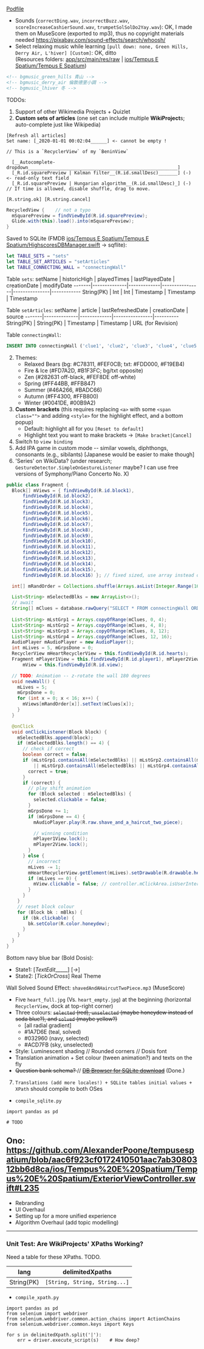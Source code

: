 [Podfile](ios/Tempus%20E%20Spatium/Podfile)
* Sounds (`correctDing.wav`, `incorrectBuzz.wav`, `scoreIncreaseCashierSound.wav`, `trumpetSolSolDo2Yay.wav`): OK, I made them on MuseScore (exported to mp3), thus no copyright materials needed https://pixabay.com/sound-effects/search/whoosh/
* Select relaxing music while learning `[pull down: none, Green Hills, Derry Air, L'hiver] [Custom]`: OK, ditto<br>(Resources folders: [app/src/main/res/raw](app/src/main/res/raw) | [ios/Tempus E Spatium/Tempus E Spatium](ios/Tempus%20E%20Spatium/Tempus%20E%20Spatium))
```xml
<!-- bgmusic_green_hills 青山 -->
<!-- bgmusic_derry_air 倫敦德里小調 -->
<!-- bgmusic_lhiver 冬 -->
```

TODOs:
1. Support of other Wikimedia Projects + Quizlet
2. **Custom sets of articles** (one set can include multiple **WikiProject**s; auto-complete just like Wikipedia)
```
[Refresh all articles]
Set name: [_2020-01-01 00:02:04______] <- cannot be empty !

// This is a `RecyclerView` of my `BeninView`

  [__Autocomplete-dropdown_______________________________________________________]
  [_R.id.squarePreview | Kalman filter__(R.id.smallDesc)_______] (-) <- read-only text field
  [_R.id.squarePreview | Hungarian algorithm__(R.id.smallDesc)_] (-)
// If time is allowed, disable shuffle, drag to move.

[R.string.ok] [R.string.cancel]
```
```java
RecycledView {    // not a typo
  mSquarePreview = findViewById(R.id.squarePreview);
  Glide.with(this).load().into(mSquarePreview);
}
```

Saved to SQLite (FMDB [ios/Tempus E Spatium/Tempus E Spatium/HighscoresDBManager.swift](ios/Tempus%20E%20Spatium/Tempus%20E%20Spatium/HighscoresDBManager.swift) → sqflite):

```swift
let TABLE_SETS = "sets"
let TABLE_SET_ARTICLES = "setArticles"
let TABLE_CONNECTING_WALL = "connectingWall"
```

Table `sets`: 
setName | historicHigh | playedTimes | lastPlayedDate | creationDate | modifyDate
-------|--------------|-------------|----------------|---------------|------------
String(PK) | Int | Int | Timestamp | Timestamp | Timestamp

Table `setArticles`: 
setName | article | lastRefreshedDate | creationDate | source
-------|--------------|-------------|----------------|----------
String(PK) | String(PK) | Timestamp | Timestamp | URL (for Revision)

Table `connectingWall`:
```sql
INSERT INTO connectingWall ('clue1', 'clue2', 'clue3', 'clue4', 'clue5', 'clue6', 'clue7', 'clue8', 'clue9', 'clue10', 'clue11', 'clue12', 'clue13', 'clue14', 'clue15', 'clue16', 'conn1', 'conn2', 'conn3', 'conn4') VALUES ('clue1', 'clue2', 'clue3', 'clue4', 'clue5', 'clue6', 'clue7', 'clue8', 'clue9', 'clue10', 'clue11', 'clue12', 'clue13', 'clue14', 'clue15', 'clue16', 'conn1', 'conn2', 'conn3', 'conn4')
```

2. Themes:
    * Relaxed Bears (bg: #C78311, #FEF0CB; txt: #FDD000, #F19EB4) <!-- 懶熊 -->
    * Fire & Ice (#FD7A2D, #B1F3FC; bg/txt opposite) <!-- 冰火 -->
    * Zen (#282631 off-black, #FEF8DE off-white) <!-- Yin yang-->  <!-- 禪 -->
    * Spring (#FF44BB, #FFB847) <!-- 春 -->
    * Summer (#46A266, #BADC66) <!-- 夏 -->
    * Autumn (#FF4300, #FFB800) <!-- 秋 -->
    * Winter (#0041DE, #00B9A2) <!-- 冬 -->
3. **Custom brackets** (this requires replacing `<a>` with some `<span class="">` and adding `<style>` for the highlight effect, and a bottom popup)
    * Default: highlight all for you `[Reset to default]` <!-- 重設 -->
    * Highlight text you want to make brackets -> `[Make bracket|Cancel]`
4. Switch to `view binding`
5. Add IPA game in custom mode -- similar vowels, diphthongs, consonants (e.g., sibilants) [Japanese would be easier to make though]
6. 'Series' on WikiData? (under research; `GestureDetector.SimpleOnGestureListener` maybe? I can use free versions of Symphony/Piano Concerto No. X)
```java
public class Fragment {
  Block[] mViews = { findViewById(R.id.block1),
      findViewById(R.id.block2),
      findViewById(R.id.block3),
      findViewById(R.id.block4),
      findViewById(R.id.block5),
      findViewById(R.id.block6),
      findViewById(R.id.block7),
      findViewById(R.id.block8),
      findViewById(R.id.block9),
      findViewById(R.id.block10),
      findViewById(R.id.block11),
      findViewById(R.id.block12),
      findViewById(R.id.block13),
      findViewById(R.id.block14),
      findViewById(R.id.block15),
      findViewById(R.id.block16) }; // fixed sized, use array instead of list

  int[] mRandOrder = Collections.shuffle(Arrays.asList(Integer.Range(16))); // fixed sized, array 1 to 16

  List<String> mSelectedBlks = new ArrayList<>();
  // await
  String[] mClues = database.rawQuery("SELECT * FROM connectingWall ORDER BY RANDOM() LIMIT 1;"); // get random row from
                                                                                                  // DB
  List<String> mLstGrp1 = Arrays.copyOfRange(mClues, 0, 4);
  List<String> mLstGrp2 = Arrays.copyOfRange(mClues, 4, 8);
  List<String> mLstGrp3 = Arrays.copyOfRange(mClues, 8, 12);
  List<String> mLstGrp4 = Arrays.copyOfRange(mClues, 12, 16);
  AudioPlayer mAudioPlayer = new AudioPlayer();
  int mLives = 5, mGrpsDone = 0;
  RecyclerView mHeartRecyclerView = this.findViewById(R.id.hearts);
  Fragment mPlayer1View = this.findViewById(R.id.player1), mPlayer2View = this.findViewById(R.id.player2),
      mView = this.findViewById(R.id.view);

  // TODO: Animation -- z-rotate the wall 180 degrees
  void newWall() {
    mLives = 5;
    mGrpsDone = 0;
    for (int x = 0; x < 16; x++) {
      mViews[mRandOrder[x]].setText(mClues[x]);
    }
  }

  @onClick
  void onClickListener(Block block) {
    mSelectedBlks.append(block);
    if (mSelectedBlks.length() == 4) {
      // check if correct
      boolean correct = false;
      if (mLstGrp1.containsAll(mSelectedBlks) || mLstGrp2.containsAll(mSelectedBlks)
          || mLstGrp3.containsAll(mSelectedBlks) || mLstGrp4.containsAll(mSelectedBlks)) {
        correct = true;
      }
      if (correct) {
        // play shift animation
        for (Block selected : mSelectedBlks) {
          selected.clickable = false;
        }
        mGrpsDone += 1;
        if (mGrpsDone == 4) {
          mAudioPlayer.play(R.raw.shave_and_a_haircut_two_piece);

          // winning condition
          mPlayer1View.lock();
          mPlayer2View.lock();
        }
      } else {
        // incorrect
        mLives -= 1;
        mHeartRecyclerView.getElement(mLives).setDrawable(R.drawable.heart_empty); // starts from 0
        if (mLives == 0) {
          mView.clickable = false; // controller.mClickArea.isUserInteractionEnabled = false
        }
      }
    }
    // reset block colour
    for (Block bk : mBlks) {
      if (bk.clickable) {
        bk.setColor(R.color.honeydew);
      }
    }
  }
}
```
Bottom navy blue bar (Bold Dosis):
* State1: [_TextEdit______] [_->_]
* State2: [_TickOrCross_] Real Theme

Wall Solved Sound Effect: `shavedAndAHaircutTwoPiece.mp3` (MuseScore)
  * Five `heart_full.jpg` (Vs. `heart_empty.jpg`) at the beginning (horizontal `RecyclerView`, dock at top-right corner)
  * Three colours: ~~`selected` (red), `unselected` (maybe honeydew instead of soda blue?), and `solved` (maybe yellow?)~~
    * [all radial gradient]
    * #1A7D6E (teal, solved)
    * #032960 (navy, selected)
    * #ACD7FB (sky, unselected)
  * Style: Luminescent shading // Rounded corners // Dosis font
  * Translation animation + Set colour (tween animation?) and texts on the fly
  * ~~Question bank schema? <!-- Copy for goodness sake -->~~ // ~~[DB Browser for SQLite download](https://sqlitebrowser.org/)~~ (Done.)
7. `Translations (add more locales!) + SQLite tables initial values + XPath` should compile to both OSes
  * `compile_sqlite.py`
```py3
import pandas as pd

# TODO
```
Ono:
https://github.com/AlexanderPoone/tempusespatium/blob/aac6f923cf0172410501aac7ab3080312bb6d8ca/ios/Tempus%20E%20Spatium/Tempus%20E%20Spatium/ExteriorViewController.swift#L235
------------------------

* Rebranding
* UI Overhaul
* Setting up for a more unified experience
* Algorithm Overhaul (add topic modelling)

------------------------------

### Unit Test: Are WikiProjects' XPaths Working?
Need a table for these XPaths. TODO.

lang | delimitedXpaths
-----|----------------
String(PK) | `[String, String, String...]`
  * `compile_xpath.py`
```py3
import pandas as pd
from selenium import webdriver
from selenium.webdriver.common.action_chains import ActionChains
from selenium.webdriver.common.keys import Keys

for s in delimitedXpath.split('|'):
    err = driver.execute_script(s)    # How deep?
```
